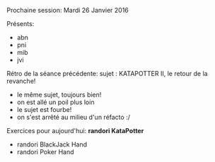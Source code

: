 Prochaine session:
Mardi 26 Janvier 2016

Présents:
- abn
- pni
- mib
- jvi

Rétro de la séance précédente:
sujet : KATAPOTTER II, le retour de la revanche!
- le même sujet, toujours bien!
- on est allé un poil plus loin
- le sujet est fourbe!
- on s'est arrêté au milieu d'un réfacto :/

Exercices pour aujourd'hui:
**randori KataPotter**
- randori BlackJack Hand
- randori Poker Hand
